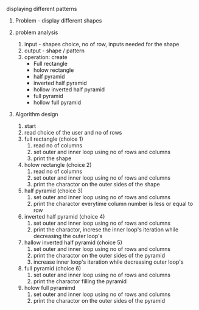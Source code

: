 displaying different patterns

1. Problem - display different shapes

2. problem analysis

   1. input - shapes choice, no of row, inputs needed for the shape
   2. output - shape / pattern
   3. operation: create
      - Full rectangle
      - holow rectangle
      - half pyramid
      - inverted half pyramid
      - hollow inverted half pyramid
      - full pyramid
      - hollow full pyramid

3. Algorithm design

   1. start
   2. read choice of the user and no of rows
   3. full rectangle (choice 1)
      1. read no of columns
      2. set outer and inner loop using no of rows and columns
      3. print the shape
   4. holow rectangle (choice 2)
      1. read no of columns
      2. set outer and inner loop using no of rows and columns
      3. print the charactor on the outer sides of the shape
   5. half pyramid (choice 3)
      1. set outer and inner loop using no of rows and columns
      2. print the charactor everytime column number is less or equal to row
   6. inverted half pyramid (choice 4)
      1. set outer and inner loop using no of rows and columns
      2. print the charactor, increse the inner loop's iteration while decreasing the outer loop's
   7. hallow inverted half pyramid (choice 5)
      1. set outer and inner loop using no of rows and columns
      2. print the charactor on the outer sides of the pyramid
      3. increase inner loop's iteration while decreasing outer loop's
   8. full pyramid (choice 6)
      1. set outer and inner loop using no of rows and columns
      2. print the charactor filling the pyramid
   9. holow full pyramimd
      1. set outer and inner loop using no of rows and columns
      2. print the charactor on the outer sides of the pyramid
